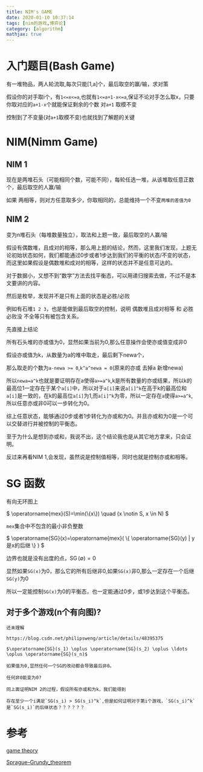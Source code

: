 ```yaml
---
title: NIM's GAME
date: 2020-01-10 10:37:14
tags: [nim的游戏,博弈论]
category: [algorithm]
mathjax: true
---
```


# 入门题目(Bash Game)

有一堆物品，两人轮流取,每次只能[1,a]个，最后取空的赢/输，求对策

假设你的对手取i个，有`1<=x<=a`,也就有`1<=a+1-x<=a`,保证不论对手怎么取x，只要你取对应的`a+1-x`个就能保证剩余的个数 对`a+1` 取模不变

控制到了不变量(对`a+1`取模不变)也就找到了解题的关键

# NIM(Nimm Game)

## NIM 1

现在是两堆石头（可能相同个数，可能不同），每轮任选一堆，从该堆取任意正数个，最后取空的人赢/输

如果 两相等，则对方任意取多少，你取相同的，总能维持一个不变`两堆的差值为0`

## NIM 2

变为n堆石头（每堆数量独立），取法和上题一致，最后取空的人赢/输

假设有偶数堆，且成对的相等，那么用上题的结论，然而，这里我们发现，上题无论初始状态如何，我们都能通过0步或者1步达到我们的平衡的状态/不变的状态，而这里如果假设是偶数堆和成对的相等，这样的状态并不是任意可达的。

对于数据小，又想不到“数学”方法去找平衡态，可以用递归搜索去做，不过不是本文要讲的内容。

然后是枚举，发现并不是只有上面的状态是必胜/必败

例如有石堆`1 2 3`，也是能做到最后取空的控制，说明 偶数堆且成对相等 和 必胜必败没 不全等只有被包含关系。

先直接上结论

所有石头堆的亦或值为0，显然如果当前为0,那么任意操作会使亦或值变成非0

假设亦或值为k，从数量为a的堆中取走，最后剩下newa个，

那么取走的个数为`a-newa >= 0`,`k^a^newa = 0`(原来的亦或 去掉a 新增newa)

所以`newa=a^k`也就是要证明存在a使得`a>=a^k`,k是所有数量的亦或结果，所以k的最高位1一定存在于某个`a[i]`中，所以对于`a[i]`来说`a[i]^k`在高于k的最高位和`a[i]`是一致的，在k的最高位`a[i]`为1,而`a[i]^k`为零，所以一定存在`a`使得`a>=a^k`,所以任意亦或非0可以一步转化为0。

综上任意状态，能够通过0步或者1步转化为亦或和为0。并且亦或和为0是一个可以交替进行并被控制的平衡态。

至于为什么是想到亦或和，我说不出，这个结论我也是从其它地方拿来，只会证明。

反过来再看NIM 1,会发现，虽然说是控制值相等，同时也就是控制亦或和相等。

# SG 函数

有向无环图上

$ \operatorname{mex}(S)=\min(\\\{x\\\}) \quad (x \notin S, x \in N) $

`mex`集合中不包含的最小非负整数

$ \operatorname{SG}(x)=\operatorname{mex}( \\\{ \operatorname{SG}(y) \| y是x的后继 \\\} ) $

边界也就是没有出度的点，$\operatorname{SG}(\emptyset)=0$

显然如果`SG(x)`为0，那么它的所有后继非0,如果`SG(x)`非0,那么一定存在一个后继`SG(y)`为0

所以一定能控制`SG(x)`为0的平衡态，也一定能通过0步，或1步达到这个平衡态。

## 对于多个游戏(n个有向图)?

```
还未理解

https://blog.csdn.net/philipsweng/article/details/48395375

$\operatorname{SG}(s_1) \oplus \operatorname{SG}(s_2) \oplus \ldots \oplus \operatorname{SG}(s_n)$

如果值为0,显然任何一个SG的改动都会导致最后非0。

任何非0能变为0?

同上面证明NIM 2的过程，假设所有亦或和为k，我们能得到

存在至少一个i满足`SG(s_i) > SG(s_i)^k`,但是如何证明对于第i个游戏，`SG(s_i)^k`是`SG(s_i)`的后继状态？？？？？？
```


# 参考

[game theory](https://oi-wiki.org/math/game-theory/)

[Sprague–Grundy_theorem](https://en.wikipedia.org/wiki/Sprague%E2%80%93Grundy_theorem)


